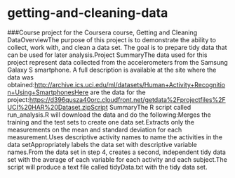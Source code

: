 # getting-and-cleaning-data
###Course project for the Coursera course, Getting and Cleaning DataOverviewThe purpose of this project is to demonstrate the ability to collect, work with, and clean a data set. The goal is to prepare tidy data that can be used for later analysis.Project SummaryThe data used for this project represent data collected from the accelerometers from the Samsung Galaxy S smartphone. A full description is available at the site where the data was obtained:http://archive.ics.uci.edu/ml/datasets/Human+Activity+Recognition+Using+SmartphonesHere are the data for the project:https://d396qusza40orc.cloudfront.net/getdata%2Fprojectfiles%2FUCI%20HAR%20Dataset.zipScript SummaryThe R script called run_analysis.R will download the data and do the following:Merges the training and the test sets to create one data set.Extracts only the measurements on the mean and standard deviation for each measurement.Uses descriptive activity names to name the activities in the data setAppropriately labels the data set with descriptive variable names.From the data set in step 4, creates a second, independent tidy data set with the average of each variable for each activity and each subject.The script will produce a text file called tidyData.txt with the tidy data set.
